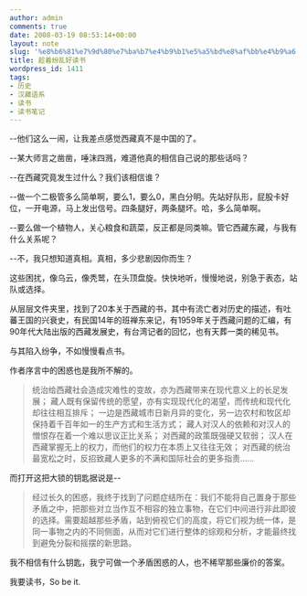 ```yaml
---
author: admin
comments: true
date: 2008-03-19 08:53:14+00:00
layout: note
slug: '%e8%b6%81%e7%9d%80%e7%ba%b7%e4%b9%b1%e5%a5%bd%e8%af%bb%e4%b9%a6'
title: 趁着纷乱好读书
wordpress_id: 1411
tags:
- 历史
- 汉藏语系
- 读书
- 读书笔记
---
```


--他们这么一闹，让我差点感觉西藏真不是中国的了。

--某大师言之凿凿，唾沫四溅，难道他真的相信自己说的那些话吗？

--在西藏究竟发生过什么？我们该相信谁？

--做一个二极管多么简单啊，要么1，要么0，黑白分明。先站好队形，屁股卡好位，一开电源，马上发出信号。四条腿好，两条腿坏。哈，多么简单啊。

--要么做一个植物人，关心粮食和蔬菜，反正都是同类嘛。管它西藏东藏，与我有什么关系呢？

--不，我只想知道真相。真相，多少悲剧因你而生？

这些困扰，像乌云，像秃鹫，在头顶盘旋。快快地听，慢慢地说，别急于表态，站队或选择。

从层层文件夹里，找到了20本关于西藏的书，其中有流亡者对历史的描述，有吐蕃王国的兴衰史，有民国14年的班禅东来记，有1959年关于西藏问题的汇编，有90年代大陆出版的西藏发展史，有台湾记者的回忆，也有天葬一类的稀见书。

与其陷入纷争，不如慢慢看点书。

作者序言中的困惑也是我所不解的。




<blockquote>
统治给西藏社会造成灾难性的变故，亦为西藏带来在现代意义上的长足发展；
藏人既有保留传统的愿望，亦有实现现代化的渴望，而传统和现代化却往往相互排斥；
一边是西藏城市日新月异的变化，另一边农村和牧区却保持着千百年如一的生产方式和生活方式；
藏人对汉人的依赖和对汉人的憎恨存在着一个难以思议正比关系；
对西藏的政策既强硬又软弱；
汉人在西藏掌握无上的权力，而他们的权力在本质上又往往无效；
对西藏的统治最宽松之时，反招致藏人更多的不满和国际社会的更多指责……</blockquote>





而打开这把大锁的钥匙据说是--





<blockquote>经过长久的困惑，我终于找到了问题症结所在：我们不能将自己置身于那些矛盾之中，把那些对立当作互不相容的独立事物，在它们中间进行非此即彼的选择。需要超越那些矛盾，站到俯视它们的高度，将它们视为统一体，是同一事物之内的不同侧面，从而对它们进行整体的综观和分析，才能最终找到避免分裂和摇摆的新思路。</blockquote>




我不相信有什么钥匙，我宁可做一个矛盾困惑的人，也不稀罕那些廉价的答案。

我要读书，So be it.



